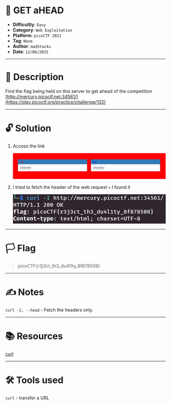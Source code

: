# :briefcase: GET aHEAD

- **Difficultly**: `Easy`
- **Category**: `Web Exploitation`
- **Platform**: `picoCTF 2021`
- **Tag**: `None`
- **Author**: `madStacks`
- **Date**: `12/06/2025`

---

# :pencil: Description

Find the flag being held on this server to get ahead of the competition [http://mercury.picoctf.net:34561/](https://play.picoctf.org/practice/challenge/132)

---

# :unlock: Solution

1. Access the link

    ![image1](images/image1.png)

2. I tried to fetch the header of the web request `>` I found it

    ![image2](images/image2.png)

---

# :white_flag: Flag

> picoCTF{r3j3ct_th3_du4l1ty_8f878508}

---

# :writing_hand: Notes

`curl -I, --head` - Fetch the headers only.

---

# :books: Resources

[curl](https://github.com/curl/curl/blob/master/docs/MANUAL.md)

---

# :hammer_and_wrench: Tools used

`curl` - transfer a URL

